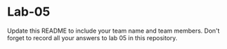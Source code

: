 # Lab-05

Update this README to include your team name and team members. Don't forget to record all your answers to lab 05 in this repository.

